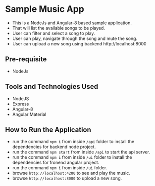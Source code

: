 # Sample Music App

* This is a NodeJs and Angular-8 based sample application.
* That will list the available songs to be played.
* User can filter and select a song to play.
* User can play, navigate through the song and mute the song.
* User can upload a new song using backend http://localhost:8000

## Pre-requisite
* NodeJs

## Tools and Technologies Used
* NodeJS
* Express
* Angular-8
* Angular Material

## How to Run the Application
* run the command `npm i` from inside `/api` folder to install the dependencies for backend node project.
* run the command `npm start` from inside `/api` to start the api server.
* run the command `npm i` from inside `/ui` folder to install the dependencies for fronend angular project.
* run the command `npm i` from inside `/ui` folder.
* browse `http://localhost:4200` to see and play the music.
* browse `http://localhost:8000` to upload a new song.


